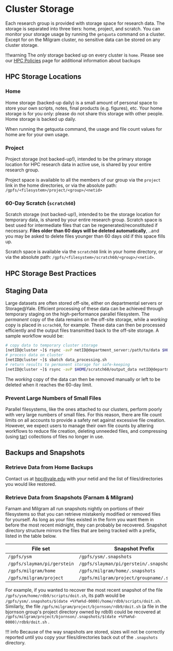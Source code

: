 # Cluster Storage

Each research group is provided with storage space for research data. The storage is separated into three tiers: home, project, and scratch. You can monitor your storage usage by running the `getquota` command on a cluster. Except for on the Milgram cluster, no sensitive data can be stored on any cluster storage.

!!!warning
    The _only_ storage backed up on every cluster is `home`. Please see our [HPC Policies](https://research.computing.yale.edu/services/high-performance-computing/hpc-policies#Backups) page for additional information about backups

## HPC Storage Locations

### Home

Home storage (backed-up daily) is a small amount of personal space to store your own scripts, notes, final products (e.g. figures), etc. Your home storage is for you only: please do not share this storage with other people. Home storage is backed up daily.

When running the getquota command, the usage and file count values for home are for your own usage.


### Project

Project storage (not backed-up!), intended to be the primary storage location for HPC research data in active use, is shared by your entire research group.

Project space is available to all the members of our group via the `project` link in the home directories, or via the absolute path: `/gpfs/<filesystem>/project/<group>/<netid>`


### 60-Day Scratch (`scratch60`)

Scratch storage (not backed-up!), intended to be the storage location for temporary data, is shared by your entire research group. Scratch space is best used for intermediate files that can be regenerated/reconstituted if necessary. **Files older than 60 days will be deleted automatically**, ..and you may be asked to delete files younger than 60 days old if this space fills up.

Scratch space is available via the `scratch60` link in your home directory, or via the absolute path: `/gpfs/<filesystem>/scratch60/<group>/<netid>`.


## HPC Storage Best Practices

## Staging Data

Large datasets are often stored off-site, either on departmental servers or Storage@Yale.
Efficient processing of these data can be achieved through temporary staging on the high-performance parallel filesystem.
The _permanent_ copy of the data remains on the off-site storage, while a _working_  copy is placed in `scrach60`, for example.
These data can then be processed efficiently and the output files transmitted back to the off-site storage.
A sample workflow would be:

```sh
# copy data to temporary cluster storage
[netID@cluster ~]$ rsync -avP netID@department_server:/path/to/data $HOME/scratch60/
# process data on cluster
[netID@cluster ~]$ sbatch data_processing.sh
# return results to permanent storage for safe-keeping
[netID@cluster ~]$ rsync -avP $HOME/scratch60/output_data netID@department_server:/path/to/outputs/

```
The _working_ copy of the data can then be removed manually or left to be deleted when it reaches the 60-day limit.


### Prevent Large Numbers of Small Files

Parallel filesystems, like the ones attached to our clusters, perform poorly with very large numbers of small files. For this reason, there are file count limits on all accounts to provide a safety net against excessive file creation. However, we expect users to manage their own file counts by altering workflows to reduce file creation, deleting unneeded files, and compressing (using [tar](/online-tutorials/#how-create-and-extract-a-tar-or-targz-archive)) collections of files no longer in use.

## Backups and Snapshots

### Retrieve Data from Home Backups

Contact us at [hpc@yale.edu](mailto:hpc@yale.edu) with your netid and the list of files/directories you would like restored.

### Retrieve Data from Snapshots (Farnam & Milgram)

Farnam and Milgram all run snapshots nightly on portions of their filesystems so that you can retrieve mistakenly modified or removed files for yourself. As long as your files existed in the form you want them in before the most recent midnight, they can probably be recovered. Snapshot directory structure mirrors the files that are being tracked with a prefix, listed in the table below.

| File set                    | Snapshot Prefix                              |
|-----------------------------|----------------------------------------------|
| `/gpfs/ysm`                 | `/gpfs/ysm/.snapshots`                       |
| `/gpfs/slayman/pi/gerstein` | `/gpfs/slayman/pi/gerstein/.snapshots`       |
| `/gpfs/milgram/home`        | `/gpfs/milgram/home/.snapshots`              |
| `/gpfs/milgram/project`     | `/gpfs/milgram/project/groupname/.snapshots` |

For example, if you wanted to recover the most recent snapshot of the file `/gpfs/ysm/home/rdb9/scripts/doit.sh`, its path would be `/gpfs/ysm/.snapshots/$(date +%Y%m%d-0000)/home/rdb9/scripts/doit.sh`. Similarly, the file `/gpfs/milgram/project/bjornson/rdb9/doit.sh` (a file in the bjornson group's project directory owned by rdb9) could be recovered at `/gpfs/milgram/project/bjornson/.snapshots/$(date +%Y%m%d-0000)/rdb9/doit.sh` .

!!! info
    Because of the way snapshots are stored, sizes will not be correctly reported until you copy your files/directories back out of the `.snapshots` directory.
